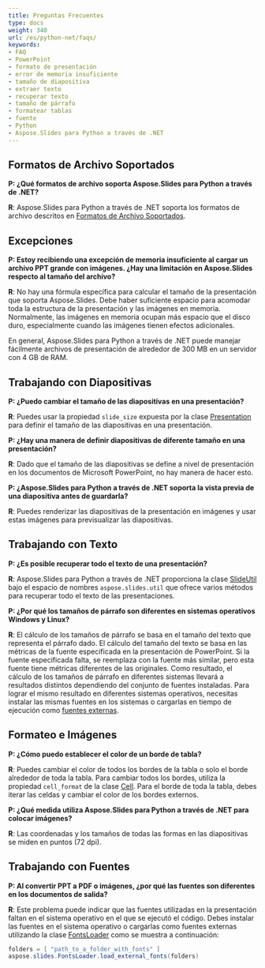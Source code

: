 ```yaml
---
title: Preguntas Frecuentes
type: docs
weight: 340
url: /es/python-net/faqs/
keywords:
- FAQ
- PowerPoint
- formato de presentación
- error de memoria insuficiente
- tamaño de diapositiva
- extraer texto
- recuperar texto
- tamaño de párrafo
- formatear tablas
- fuente
- Python
- Aspose.Slides para Python a través de .NET
---
```


## **Formatos de Archivo Soportados**

**P: ¿Qué formatos de archivo soporta Aspose.Slides para Python a través de .NET?**

**R**: Aspose.Slides para Python a través de .NET soporta los formatos de archivo descritos en [Formatos de Archivo Soportados](/slides/es/python-net/supported-file-formats/).

## **Excepciones**

**P: Estoy recibiendo una excepción de memoria insuficiente al cargar un archivo PPT grande con imágenes. ¿Hay una limitación en Aspose.Slides respecto al tamaño del archivo?**

**R**: No hay una fórmula específica para calcular el tamaño de la presentación que soporta Aspose.Slides. Debe haber suficiente espacio para acomodar toda la estructura de la presentación y las imágenes en memoria. Normalmente, las imágenes en memoria ocupan más espacio que el disco duro, especialmente cuando las imágenes tienen efectos adicionales.

En general, Aspose.Slides para Python a través de .NET puede manejar fácilmente archivos de presentación de alrededor de 300 MB en un servidor con 4 GB de RAM.

## **Trabajando con Diapositivas**

**P: ¿Puedo cambiar el tamaño de las diapositivas en una presentación?**

**R**: Puedes usar la propiedad `slide_size` expuesta por la clase [Presentation](https://reference.aspose.com/slides/python-net/aspose.slides/presentation/) para definir el tamaño de las diapositivas en una presentación.

**P: ¿Hay una manera de definir diapositivas de diferente tamaño en una presentación?**

**R**: Dado que el tamaño de las diapositivas se define a nivel de presentación en los documentos de Microsoft PowerPoint, no hay manera de hacer esto.

**P: ¿Aspose.Slides para Python a través de .NET soporta la vista previa de una diapositiva antes de guardarla?**

**R**: Puedes renderizar las diapositivas de la presentación en imágenes y usar estas imágenes para previsualizar las diapositivas.

## **Trabajando con Texto**

**P: ¿Es posible recuperar todo el texto de una presentación?**

**R**: Aspose.Slides para Python a través de .NET proporciona la clase [SlideUtil](https://reference.aspose.com/slides/python-net/aspose.slides.util/slideutil/) bajo el espacio de nombres `aspose.slides.util` que ofrece varios métodos para recuperar todo el texto de las presentaciones.

**P: ¿Por qué los tamaños de párrafo son diferentes en sistemas operativos Windows y Linux?**

**R**: El cálculo de los tamaños de párrafo se basa en el tamaño del texto que representa el párrafo dado. El cálculo del tamaño del texto se basa en las métricas de la fuente especificada en la presentación de PowerPoint. Si la fuente especificada falta, se reemplaza con la fuente más similar, pero esta fuente tiene métricas diferentes de las originales. Como resultado, el cálculo de los tamaños de párrafo en diferentes sistemas llevará a resultados distintos dependiendo del conjunto de fuentes instaladas. Para lograr el mismo resultado en diferentes sistemas operativos, necesitas instalar las mismas fuentes en los sistemas o cargarlas en tiempo de ejecución como [fuentes externas](/slides/es/python-net/custom-font/).

## **Formateo e Imágenes**

**P: ¿Cómo puedo establecer el color de un borde de tabla?**

**R**: Puedes cambiar el color de todos los bordes de la tabla o solo el borde alrededor de toda la tabla. Para cambiar todos los bordes, utiliza la propiedad `cell_format` de la clase [Cell](https://reference.aspose.com/slides/python-net/aspose.slides/cell/). Para el borde de toda la tabla, debes iterar las celdas y cambiar el color de los bordes externos.

**P: ¿Qué medida utiliza Aspose.Slides para Python a través de .NET para colocar imágenes?**

**R**: Las coordenadas y los tamaños de todas las formas en las diapositivas se miden en puntos (72 dpi).

## **Trabajando con Fuentes**

**P: Al convertir PPT a PDF o imágenes, ¿por qué las fuentes son diferentes en los documentos de salida?**

**R**: Este problema puede indicar que las fuentes utilizadas en la presentación faltan en el sistema operativo en el que se ejecutó el código. Debes instalar las fuentes en el sistema operativo o cargarlas como fuentes externas utilizando la clase [FontsLoader](https://reference.aspose.com/slides/python-net/aspose.slides/fontsloader/) como se muestra a continuación:
```cs
folders = [ "path_to_a_folder_with_fonts" ]
aspose.slides.FontsLoader.load_external_fonts(folders)
```
